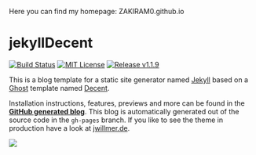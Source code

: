 Here you can find my homepage:
ZAKIRAM0.github.io



# jekyllDecent
[![Build Status](https://travis-ci.org/jwillmer/jekyllDecent.svg?branch=gh-pages)](https://travis-ci.org/jwillmer/jekyllDecent)
[![MIT License](https://img.shields.io/badge/license-MIT-green.svg)](#license)
[![Release v1.1.9](https://img.shields.io/badge/release-v1.1.9-blue.svg)](https://github.com/jwillmer/jekyllDecent/releases/tag/1.1.9)

This is a blog template for a static site generator named [Jekyll](https://jekyllrb.com/docs/home/) based on a [Ghost](https://ghost.org) template named [Decent](https://github.com/serenader2014/decent).

Installation instructions, features, previews and more can be found in the **[GitHub generated blog](https://jwillmer.github.io/jekyllDecent)**. This blog is automatically generated out of the source code in the `gh-pages` branch. If you like to see the theme in production have a look at [jwillmer.de](https://jwillmer.de).

[![](https://raw.githubusercontent.com/jwillmer/jekyllDecent/gh-pages/media/img/2016-06-08-Readme-front-page-previewe.jpg)](https://jwillmer.github.io/jekyllDecent)

